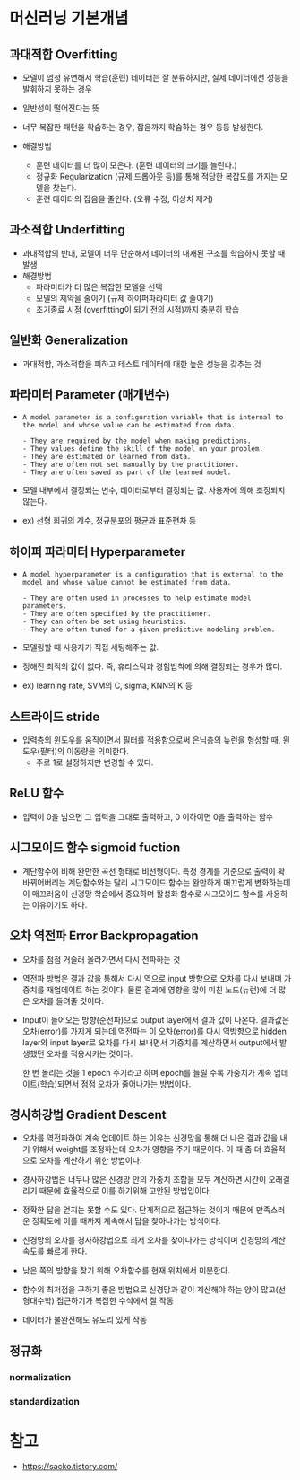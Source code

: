 # 머신러닝 기본개념

## 과대적합 Overfitting

- 모델이 엄청 유연해서 학습(훈련) 데이터는 잘 분류하지만, 실제 데이터에선 성능을 발휘하지 못하는 경우
- 일반성이 떨어진다는 뜻
- 너무 복잡한 패턴을 학습하는 경우, 잡음까지 학습하는 경우 등등 발생한다.

- 해결방법
  - 훈련 데이터를 더 많이 모은다. (훈련 데이터의 크기를 늘린다.)
  - 정규화 Regularization (규제,드롭아웃 등)를 통해 적당한 복잡도를 가지는 모델을 찾는다. 
  - 훈련 데이터의 잡음을 줄인다. (오류 수정, 이상치 제거) 

## 과소적합 Underfitting

- 과대적합의 반대, 모델이 너무 단순해서 데이터의 내재된 구조를 학습하지 못할 때 발생
- 해결방법
  - 파라미터가 더 많은 복잡한 모델을 선택
  - 모델의 제약을 줄이기 (규제 하이퍼파라미터 값 줄이기)
  - 조기종료 시점 (overfitting이 되기 전의 시점)까지 충분히 학습

## 일반화 Generalization

- 과대적합, 과소적합을 피하고 테스트 데이터에 대한 높은 성능을 갖추는 것

## 파라미터 Parameter (매개변수)

- ```
  A model parameter is a configuration variable that is internal to the model and whose value can be estimated from data.
  
  - They are required by the model when making predictions.
  - They values define the skill of the model on your problem.
  - They are estimated or learned from data.
  - They are often not set manually by the practitioner.
  - They are often saved as part of the learned model.
  ```

- 모델 내부에서 결정되는 변수, 데이터로부터 결정되는 값. 사용자에 의해 조정되지 않는다.

- ex) 선형 회귀의 계수,  정규분포의 평균과 표준편차 등 

## 하이퍼 파라미터 Hyperparameter

- ```
  A model hyperparameter is a configuration that is external to the model and whose value cannot be estimated from data.
  
  - They are often used in processes to help estimate model parameters.
  - They are often specified by the practitioner.
  - They can often be set using heuristics.
  - They are often tuned for a given predictive modeling problem.
  ```

- 모델링할 때 사용자가 직접 세팅해주는 값.

- 정해진 최적의 값이 없다. 즉, 휴리스틱과 경험법칙에 의해 결정되는 경우가 많다. 

- ex) learning rate, SVM의 C, sigma, KNN의 K 등

## 스트라이드 stride

- 입력층의 윈도우를 움직이면서 필터를 적용함으로써 은닉층의 뉴런을 형성할 때, 윈도우(필터)의 이동량을 의미한다.
  - 주로 1로 설정하지만 변경할 수 있다.

## ReLU 함수

- 입력이 0을 넘으면 그 입력을 그대로 출력하고, 0 이하이면 0을 출력하는 함수

## 시그모이드 함수 sigmoid fuction

- 계단함수에 비해 완만한 곡선 형태로 비선형이다. 특정 경계를 기준으로 출력이 확 바뀌어버리는 계단함수와는 달리 시그모이드 함수는 완만하게 매끄럽게 변화하는데 이 매끄러움이 신경망 학습에서 중요하며 활성화 함수로 시그모이드 함수를 사용하는 이유이기도 하다.

## 오차 역전파  Error Backpropagation

- 오차를 점점 거슬러 올라가면서 다시 전파하는 것

- 역전파 방법은 결과 값을 통해서 다시 역으로 input 방향으로 오차를 다시 보내며 가중치를 재업데이트 하는 것이다. 물론 결과에 영향을 많이 미친 노드(뉴런)에 더 많은 오차를 돌려줄 것이다.

- Input이 들어오는 방향(순전파)으로 output layer에서 결과 값이 나온다. 결과값은 오차(error)를 가지게 되는데 역전파는 이 오차(error)를 다시 역방향으로 hidden layer와 input layer로 오차를 다시 보내면서 가중치를 계산하면서 output에서 발생했던 오차를 적용시키는 것이다.

  한 번 돌리는 것을 1 epoch 주기라고 하며 epoch를 늘릴 수록 가중치가 계속 업데이트(학습)되면서 점점 오차가 줄어나가는 방법이다. 

## 경사하강법 Gradient Descent

- 오차를 역전파하여 계속 업데이트 하는 이유는 신경망을 통해 더 나은 결과 값을 내기 위해서 weight를 조정하는데 오차가 영향을 주기 때문이다. 이 때 좀 더 효율적으로 오차를 계산하기 위한 방법이다.

- 경사하강법은 너무나 많은 신경망 안의 가중치 조합을 모두 계산하면 시간이 오래걸리기 때문에 효율적으로 이를 하기위해 고안된 방법입이다. 

- 정확한 답을 얻지는 못할 수도 있다. 단계적으로 접근하는 것이기 때문에 만족스러운 정확도에 이를 때까지 계속해서 답을 찾아나가는 방식이다.

- 신경망의 오차를 경사하강법으로 최저 오차를 찾아나가는 방식이며 신경망의 계산 속도를 빠르게 한다.

- 낮은 쪽의 방향을 찾기 위해 오차함수를 현재 위치에서 미분한다.

- 함수의 최저점을 구하기 좋은 방법으로 신경망과 같이 계산해야 하는 양이 많고(선형대수학) 접근하기가 복잡한 수식에서 잘 작동

- 데이터가 불완전해도 유도리 있게 작동

## 정규화
### normalization

### standardization


# 참고

- https://sacko.tistory.com/
